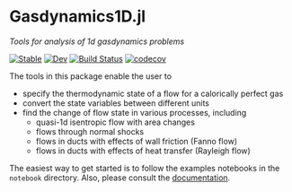 # Gasdynamics1D.jl

_Tools for analysis of 1d gasdynamics problems_

[![Stable](https://img.shields.io/badge/docs-stable-blue.svg)](https://uclamaethreads.github.io/Gasdynamics1D.jl/stable) [![Dev](https://img.shields.io/badge/docs-dev-blue.svg)](https://uclamaethreads.github.io/Gasdynamics1D.jl/dev/)
 [![Build Status](https://github.com/UCLAMAEThreads/Gasdynamics1D.jl/workflows/CI/badge.svg)](https://github.com/UCLAMAEThreads/Gasdynamics1D.jl/actions) [![codecov](https://codecov.io/gh/UCLAMAEThreads/Gasdynamics1D.jl/branch/main/graph/badge.svg?token=m4pj7rjF0r)](https://codecov.io/gh/UCLAMAEThreads/Gasdynamics1D.jl)

The tools in this package enable the user to
- specify the thermodynamic state of a flow for a calorically perfect gas
- convert the state variables between different units
- find the change of flow state in various processes, including
  - quasi-1d isentropic flow with area changes
  - flows through normal shocks
  - flows in ducts with effects of wall friction (Fanno flow)
  - flows in ducts with effects of heat transfer (Rayleigh flow)

The easiest way to get started is to follow the examples notebooks in the `notebook` directory. Also, please consult the [documentation](https://uclamaethreads.github.io/Gasdynamics1D.jl/dev/).
